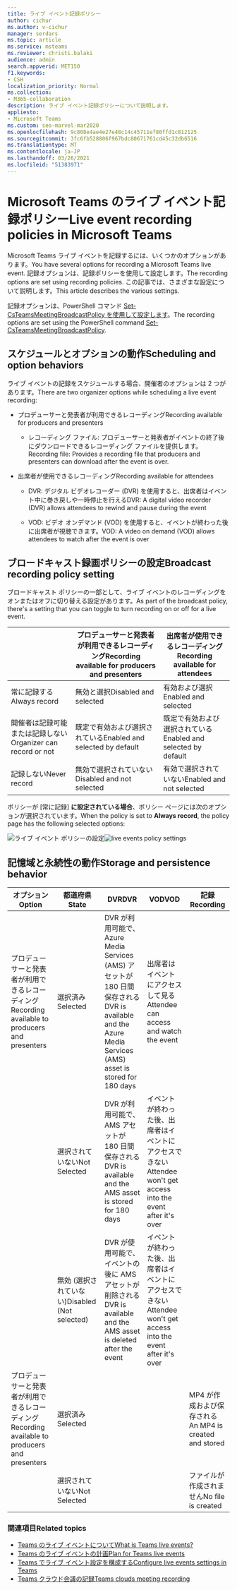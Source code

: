 ```yaml
---
title: ライブ イベント記録ポリシー
author: cichur
ms.author: v-cichur
manager: serdars
ms.topic: article
ms.service: msteams
ms.reviewer: christi.balaki
audience: admin
search.appverid: MET150
f1.keywords:
- CSH
localization_priority: Normal
ms.collection:
- M365-collaboration
description: ライブ イベント記録ポリシーについて説明します。
appliesto:
- Microsoft Teams
ms.custom: seo-marvel-mar2020
ms.openlocfilehash: 9c808e4ae4e27e48c14c45711ef80ffd1c812125
ms.sourcegitcommit: 3fc6fb528806f967bdc80671761cd45c32db6516
ms.translationtype: MT
ms.contentlocale: ja-JP
ms.lasthandoff: 03/26/2021
ms.locfileid: "51383971"
---
```

# <a name="live-event-recording-policies-in-microsoft-teams"></a><span data-ttu-id="8edeb-103">Microsoft Teams のライブ イベント記録ポリシー</span><span class="sxs-lookup"><span data-stu-id="8edeb-103">Live event recording policies in Microsoft Teams</span></span>

<span data-ttu-id="8edeb-104">Microsoft Teams ライブ イベントを記録するには、いくつかのオプションがあります。</span><span class="sxs-lookup"><span data-stu-id="8edeb-104">You have several options for recording a Microsoft Teams live event.</span></span> <span data-ttu-id="8edeb-105">記録オプションは、記録ポリシーを使用して設定します。</span><span class="sxs-lookup"><span data-stu-id="8edeb-105">The recording options are set using recording policies.</span></span> <span data-ttu-id="8edeb-106">この記事では、さまざまな設定について説明します。</span><span class="sxs-lookup"><span data-stu-id="8edeb-106">This article describes the various settings.</span></span>

<span data-ttu-id="8edeb-107">記録オプションは、PowerShell コマンド [Set-CsTeamsMeetingBroadcastPolicy を使用して設定します](/powershell/module/skype/set-csteamsmeetingbroadcastpolicy?view=skype-ps)。</span><span class="sxs-lookup"><span data-stu-id="8edeb-107">The recording options are set using the PowerShell command [Set-CsTeamsMeetingBroadcastPolicy](/powershell/module/skype/set-csteamsmeetingbroadcastpolicy?view=skype-ps).</span></span>

## <a name="scheduling-and-option-behaviors"></a><span data-ttu-id="8edeb-108">スケジュールとオプションの動作</span><span class="sxs-lookup"><span data-stu-id="8edeb-108">Scheduling and option behaviors</span></span>

<span data-ttu-id="8edeb-109">ライブ イベントの記録をスケジュールする場合、開催者のオプションは 2 つがあります。</span><span class="sxs-lookup"><span data-stu-id="8edeb-109">There are two organizer options while scheduling a live event recording:</span></span>

- <span data-ttu-id="8edeb-110">プロデューサーと発表者が利用できるレコーディング</span><span class="sxs-lookup"><span data-stu-id="8edeb-110">Recording available for producers and presenters</span></span>

  - <span data-ttu-id="8edeb-111">レコーディング ファイル: プロデューサーと発表者がイベントの終了後にダウンロードできるレコーディング ファイルを提供します。</span><span class="sxs-lookup"><span data-stu-id="8edeb-111">Recording file: Provides a recording file that producers and presenters can download after the event is over.</span></span>

- <span data-ttu-id="8edeb-112">出席者が使用できるレコーディング</span><span class="sxs-lookup"><span data-stu-id="8edeb-112">Recording available for attendees</span></span>

  - <span data-ttu-id="8edeb-113">DVR: デジタル ビデオレコーダー (DVR) を使用すると、出席者はイベント中に巻き戻しや一時停止を行える</span><span class="sxs-lookup"><span data-stu-id="8edeb-113">DVR: A digital video recorder (DVR) allows attendees to rewind and pause during the event</span></span>

  - <span data-ttu-id="8edeb-114">VOD: ビデオ オンデマンド (VOD) を使用すると、イベントが終わった後に出席者が視聴できます。</span><span class="sxs-lookup"><span data-stu-id="8edeb-114">VOD: A video on demand (VOD) allows attendees to watch after the event is over</span></span>

## <a name="broadcast-recording-policy-setting"></a><span data-ttu-id="8edeb-115">ブロードキャスト録画ポリシーの設定</span><span class="sxs-lookup"><span data-stu-id="8edeb-115">Broadcast recording policy setting</span></span>

<span data-ttu-id="8edeb-116">ブロードキャスト ポリシーの一部として、ライブ イベントのレコーディングをオンまたはオフに切り替える設定があります。</span><span class="sxs-lookup"><span data-stu-id="8edeb-116">As part of the broadcast policy, there's a setting that you can toggle to turn recording on or off for a live event.</span></span>

|                                 | <span data-ttu-id="8edeb-117">プロデューサーと発表者が利用できるレコーディング</span><span class="sxs-lookup"><span data-stu-id="8edeb-117">Recording available for producers and presenters</span></span> | <span data-ttu-id="8edeb-118">出席者が使用できるレコーディング</span><span class="sxs-lookup"><span data-stu-id="8edeb-118">Recording available for attendees</span></span> |
| ------------------------------- | ---------------------------------------------------- | ------------------------------------- |
| <span data-ttu-id="8edeb-119">常に記録する</span><span class="sxs-lookup"><span data-stu-id="8edeb-119">Always record</span></span>               | <span data-ttu-id="8edeb-120">無効と選択</span><span class="sxs-lookup"><span data-stu-id="8edeb-120">Disabled and selected</span></span>                                | <span data-ttu-id="8edeb-121">有効および選択</span><span class="sxs-lookup"><span data-stu-id="8edeb-121">Enabled and selected</span></span>         |
| <span data-ttu-id="8edeb-122">開催者は記録可能または記録しない</span><span class="sxs-lookup"><span data-stu-id="8edeb-122">Organizer can record or not</span></span> | <span data-ttu-id="8edeb-123">既定で有効および選択されている</span><span class="sxs-lookup"><span data-stu-id="8edeb-123">Enabled and selected by default</span></span>                  | <span data-ttu-id="8edeb-124">既定で有効および選択されている</span><span class="sxs-lookup"><span data-stu-id="8edeb-124">Enabled and selected by default</span></span>   |
| <span data-ttu-id="8edeb-125">記録しない</span><span class="sxs-lookup"><span data-stu-id="8edeb-125">Never record</span></span>               | <span data-ttu-id="8edeb-126">無効で選択されていない</span><span class="sxs-lookup"><span data-stu-id="8edeb-126">Disabled and not selected</span></span>                            | <span data-ttu-id="8edeb-127">有効で選択されていない</span><span class="sxs-lookup"><span data-stu-id="8edeb-127">Enabled and not selected</span></span>      |

<span data-ttu-id="8edeb-128">ポリシーが [常に記録] **に設定されている場合**、ポリシー ページには次のオプションが選択されています。</span><span class="sxs-lookup"><span data-stu-id="8edeb-128">When the policy is set to **Always record**, the policy page has the following selected options:</span></span>

<span data-ttu-id="8edeb-129">![ライブ イベント ポリシーの設定](../media/live-event-recording-policy.png "Microsoft Teams 管理センターのライブ イベント ポリシーの設定を示すスクリーン ショット")</span><span class="sxs-lookup"><span data-stu-id="8edeb-129">![live events policy settings](../media/live-event-recording-policy.png "Screen shot of live events policy settings in the Microsoft Teams admin center")</span></span>

## <a name="storage-and-persistence-behavior"></a><span data-ttu-id="8edeb-130">記憶域と永続性の動作</span><span class="sxs-lookup"><span data-stu-id="8edeb-130">Storage and persistence behavior</span></span>

| <span data-ttu-id="8edeb-131">オプション</span><span class="sxs-lookup"><span data-stu-id="8edeb-131">Option</span></span>                                       | <span data-ttu-id="8edeb-132">都道府県</span><span class="sxs-lookup"><span data-stu-id="8edeb-132">State</span></span>   | <span data-ttu-id="8edeb-133">DVR</span><span class="sxs-lookup"><span data-stu-id="8edeb-133">DVR</span></span>                                                   | <span data-ttu-id="8edeb-134">VOD</span><span class="sxs-lookup"><span data-stu-id="8edeb-134">VOD</span></span>                                                     | <span data-ttu-id="8edeb-135">記録</span><span class="sxs-lookup"><span data-stu-id="8edeb-135">Recording</span></span>                |
| ------------------------------------------------ | ------------ | --------------------------------------------------------- | ----------------------------------------------------------- | ---------------------------- |
| <span data-ttu-id="8edeb-136">プロデューサーと発表者が利用できるレコーディング</span><span class="sxs-lookup"><span data-stu-id="8edeb-136">Recording available to producers and presenters</span></span> | <span data-ttu-id="8edeb-137">選択済み</span><span class="sxs-lookup"><span data-stu-id="8edeb-137">Selected</span></span>     | <span data-ttu-id="8edeb-138">DVR が利用可能で、Azure Media Services (AMS) アセットが 180 日間保存される</span><span class="sxs-lookup"><span data-stu-id="8edeb-138">DVR is available and the Azure Media Services (AMS) asset is stored for 180 days</span></span> | <span data-ttu-id="8edeb-139">出席者はイベントにアクセスして見る</span><span class="sxs-lookup"><span data-stu-id="8edeb-139">Attendee can access and watch the event</span></span>                     |                              |
|                                                  | <span data-ttu-id="8edeb-140">選択されていない</span><span class="sxs-lookup"><span data-stu-id="8edeb-140">Not Selected</span></span> | <span data-ttu-id="8edeb-141">DVR が利用可能で、AMS アセットが 180 日間保存される</span><span class="sxs-lookup"><span data-stu-id="8edeb-141">DVR is available and the AMS asset is stored for 180 days</span></span> | <span data-ttu-id="8edeb-142">イベントが終わった後、出席者はイベントにアクセスできない</span><span class="sxs-lookup"><span data-stu-id="8edeb-142">Attendee won't get access into the event after it's over</span></span> |                              |
||<span data-ttu-id="8edeb-143">無効 (選択されていない)</span><span class="sxs-lookup"><span data-stu-id="8edeb-143">Disabled (Not selected)</span></span>|<span data-ttu-id="8edeb-144">DVR が使用可能で、イベントの後に AMS アセットが削除される</span><span class="sxs-lookup"><span data-stu-id="8edeb-144">DVR is available and the AMS asset is deleted after the event</span></span>|<span data-ttu-id="8edeb-145">イベントが終わった後、出席者はイベントにアクセスできない</span><span class="sxs-lookup"><span data-stu-id="8edeb-145">Attendee won't get access into the event after it's over</span></span>||
| <span data-ttu-id="8edeb-146">プロデューサーと発表者が利用できるレコーディング</span><span class="sxs-lookup"><span data-stu-id="8edeb-146">Recording available to producers and presenters</span></span> | <span data-ttu-id="8edeb-147">選択済み</span><span class="sxs-lookup"><span data-stu-id="8edeb-147">Selected</span></span>     |                                                           |                                                             | <span data-ttu-id="8edeb-148">MP4 が作成および保存される</span><span class="sxs-lookup"><span data-stu-id="8edeb-148">An MP4 is created and stored</span></span> |
|                                                  | <span data-ttu-id="8edeb-149">選択されていない</span><span class="sxs-lookup"><span data-stu-id="8edeb-149">Not Selected</span></span> |                                                           |                                                             | <span data-ttu-id="8edeb-150">ファイルが作成されません</span><span class="sxs-lookup"><span data-stu-id="8edeb-150">No file is created</span></span>           |

### <a name="related-topics"></a><span data-ttu-id="8edeb-151">関連項目</span><span class="sxs-lookup"><span data-stu-id="8edeb-151">Related topics</span></span>

- [<span data-ttu-id="8edeb-152">Teams のライブ イベントについて</span><span class="sxs-lookup"><span data-stu-id="8edeb-152">What is Teams live events?</span></span>](what-are-teams-live-events.md)
- [<span data-ttu-id="8edeb-153">Teams のライブ イベントの計画</span><span class="sxs-lookup"><span data-stu-id="8edeb-153">Plan for Teams live events</span></span>](plan-for-teams-live-events.md)
- [<span data-ttu-id="8edeb-154">Teams でライブ イベント設定を構成する</span><span class="sxs-lookup"><span data-stu-id="8edeb-154">Configure live events settings in Teams</span></span>](configure-teams-live-events.md)
- [<span data-ttu-id="8edeb-155">Teams クラウド会議の記録</span><span class="sxs-lookup"><span data-stu-id="8edeb-155">Teams clouds meeting recording</span></span>](../cloud-recording.md)